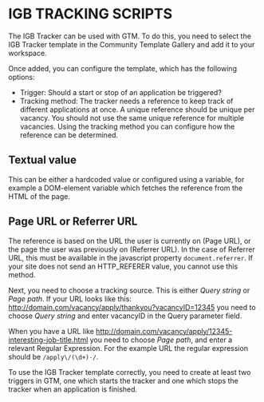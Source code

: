 IGB TRACKING SCRIPTS
====================

The IGB Tracker can be used with GTM. To do this, you need to select the IGB Tracker template in the Community Template Gallery <Link toevoegen> and add it to your workspace.

Once added, you can configure the template, which has the following options:

- Trigger: Should a start or stop of an application be triggered?
- Tracking method: The tracker needs a reference to keep track of different applications at once. A unique reference should be unique per vacancy. You should not use the same unique reference for multiple vacancies. Using the tracking method you can configure how the reference can be determined.

Textual value
-------------
This can be either a hardcoded value or configured using a variable, for example a DOM-element variable which fetches the reference from the HTML of the page.

Page URL or Referrer URL
------------------------
The reference is based on the URL the user is currently on (Page URL), or the page the user was previously on (Referrer URL). In the case of Referrer URL, this must be available in the javascript property `document.referrer`. If your site does not send an HTTP_REFERER value, you cannot use this method.

Next, you need to choose a tracking source. This is either _Query string_ or _Page path_.
If your URL looks like this: http://domain.com/vacancy/apply/thankyou?vacancyID=12345 you need to choose _Query string_ and enter vacancyID in the Query parameter field.

When you have a URL like http://domain.com/vacancy/apply/12345-interesting-job-title.html you need to choose _Page path_, and enter a relevant Regular Expression. For the example URL the regular expression should be `/apply\/(\d+)-/`.

To use the IGB Tracker template correctly, you need to create at least two triggers in GTM, one which starts the tracker and one which stops the tracker when an application is finished.
